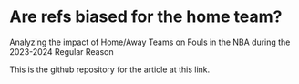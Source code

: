 # Are refs biased for the home team?
Analyzing the impact of Home/Away Teams on Fouls in the NBA during the 2023-2024 Regular Reason

This is the github repository for the article at this link.
